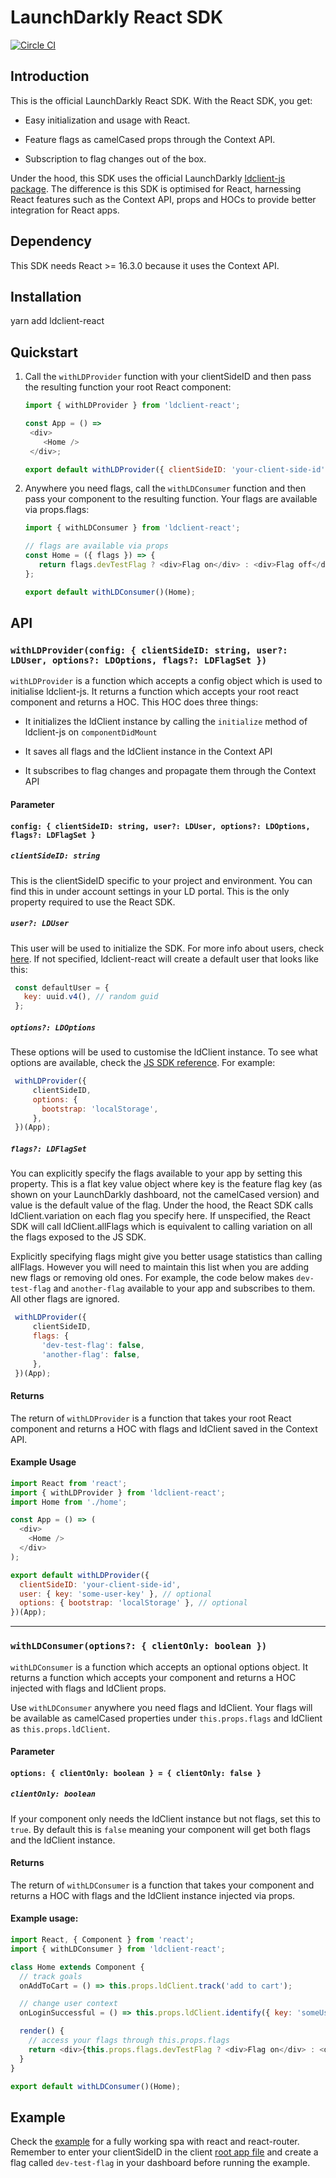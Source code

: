 # LaunchDarkly React SDK

[![Circle CI](https://circleci.com/gh/launchdarkly/js-client/tree/master.svg?style=svg)](https://circleci.com/gh/launchdarkly/js-client/tree/master)

## Introduction

This is the official LaunchDarkly React SDK. With the React SDK, you get:

* Easy initialization and usage with React.

* Feature flags as camelCased props through the Context API.

* Subscription to flag changes out of the box.

Under the hood, this SDK uses the official LaunchDarkly [ldclient-js package](https://github.com/launchdarkly/js-client).
The difference is this SDK is optimised for React, harnessing React features such as the Context API, props and HOCs
to provide better integration for React apps.

## Dependency

This SDK needs React >= 16.3.0 because it uses the Context API.

## Installation

yarn add ldclient-react

## Quickstart

1. Call the `withLDProvider` function with your clientSideID and then pass the resulting function
your root React component:

    ```js
    import { withLDProvider } from 'ldclient-react';

    const App = () =>
     <div>
        <Home />
     </div>;

    export default withLDProvider({ clientSideID: 'your-client-side-id' })(App);
    ```

2. Anywhere you need flags, call the `withLDConsumer` function and then pass your component 
to the resulting function. Your flags are available via props.flags:

    ```js
    import { withLDConsumer } from 'ldclient-react';

    // flags are available via props
    const Home = ({ flags }) => {
       return flags.devTestFlag ? <div>Flag on</div> : <div>Flag off</div>;
    };

    export default withLDConsumer()(Home);
    ```

## API
### `withLDProvider(config: { clientSideID: string, user?: LDUser, options?: LDOptions, flags?: LDFlagSet })`
`withLDProvider` is a function which accepts a config object which is used to initialise ldclient-js.
It returns a function which accepts your root react component and returns a HOC. This HOC does three things:

* It initializes the ldClient instance by calling the `initialize` method of ldclient-js on `componentDidMount`

* It saves all flags and the ldClient instance in the Context API

* It subscribes to flag changes and propagate them through the Context API

#### Parameter
#### `config: { clientSideID: string, user?: LDUser, options?: LDOptions, flags?: LDFlagSet }`

##### `clientSideID: string`
This is the clientSideID specific to your project and environment. You can find this in 
under account settings in your LD portal. This is the only property required to use the 
React SDK.

##### `user?: LDUser`
This user will be used to initialize the SDK. For more info about users, check [here](http://docs.launchdarkly.com/docs/js-sdk-reference#section-users).
If not specified, ldclient-react will create a default user that looks like this:

   ```js
    const defaultUser = {
      key: uuid.v4(), // random guid
    };
   ```

##### `options?: LDOptions`
These options will be used to customise the ldClient instance. To see what options are available, check the 
[JS SDK reference](https://docs.launchdarkly.com/docs/js-sdk-reference#section-customizing-your-client). 
For example:

   ```js
    withLDProvider({
        clientSideID,
        options: {
          bootstrap: 'localStorage',
        },
    })(App);
   ```

##### `flags?: LDFlagSet`
You can explicitly specify the flags available to your app by setting this property. This is a flat
key value object where key is the feature flag key (as shown on your LaunchDarkly dashboard, not the camelCased version) 
and value is the default value of the flag. Under the hood, the React SDK calls ldClient.variation on each flag 
you specify here. If unspecified, the React SDK will call ldClient.allFlags which is equivalent to 
calling variation on all the flags exposed to the JS SDK. 

Explicitly specifying flags might give you better usage statistics than calling allFlags. However you will need to maintain
this list when you are adding new flags or removing old ones. For example, the code below makes `dev-test-flag` 
and `another-flag` available to your app and subscribes to them. All other flags are ignored.
                                                     
   ```js
    withLDProvider({
        clientSideID,
        flags: {
          'dev-test-flag': false,
          'another-flag': false,
        },
    })(App);
   ```

#### Returns
The return of `withLDProvider` is a function that takes your root React component and returns a HOC 
with flags and ldClient saved in the Context API.

#### Example Usage
```js
import React from 'react';
import { withLDProvider } from 'ldclient-react';
import Home from './home';

const App = () => (
  <div>
    <Home />
  </div>
);

export default withLDProvider({
  clientSideID: 'your-client-side-id',
  user: { key: 'some-user-key' }, // optional
  options: { bootstrap: 'localStorage' }, // optional
})(App);
```

-----------------

### `withLDConsumer(options?: { clientOnly: boolean })`
`withLDConsumer` is a function which accepts an optional options object. It returns a function which 
accepts your component and returns a HOC injected with flags and ldClient props.

Use `withLDConsumer` anywhere you need flags and ldClient. Your flags will 
be available as camelCased properties under `this.props.flags` and ldClient as `this.props.ldClient`.

#### Parameter
#### `options: { clientOnly: boolean } = { clientOnly: false }`

##### `clientOnly: boolean`
If your component only needs the ldClient instance but not flags, set this to `true`. By default this 
is `false` meaning your component will get both flags and the ldClient instance.

#### Returns
The return of `withLDConsumer` is a function that takes your component and returns a HOC with 
flags and the ldClient instance injected via props.

#### Example usage:
```js
import React, { Component } from 'react';
import { withLDConsumer } from 'ldclient-react';

class Home extends Component {
  // track goals
  onAddToCart = () => this.props.ldClient.track('add to cart');

  // change user context
  onLoginSuccessful = () => this.props.ldClient.identify({ key: 'someUserId' });

  render() {
    // access your flags through this.props.flags
    return <div>{this.props.flags.devTestFlag ? <div>Flag on</div> : <div>Flag off</div>}</div>;
  }
}

export default withLDConsumer()(Home);

```

## Example
Check the [example](https://github.com/launchdarkly/js-client-private/tree/react/packages/ldclient-react/example) for a fully working spa with
react and react-router. Remember to enter your clientSideID in the client [root app file](https://github.com/launchdarkly/js-client-private/tree/react/packages/ldclient-react/example/src/universal/app.js)
and create a flag called `dev-test-flag` in your dashboard before running the example.
